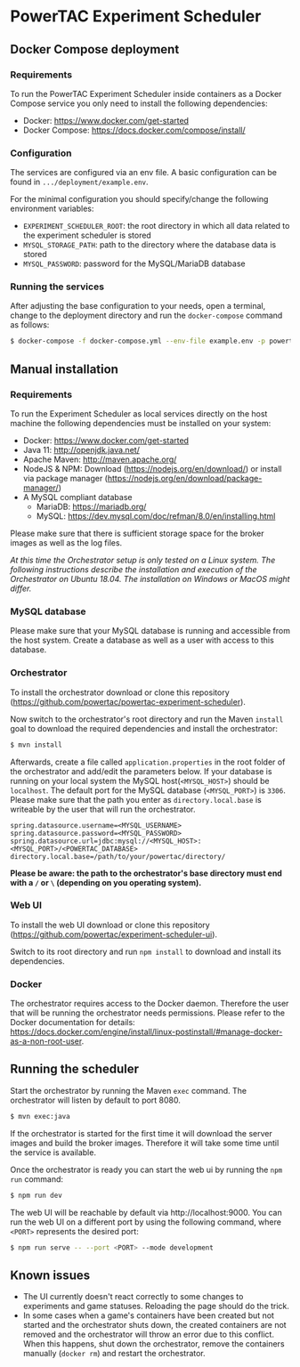 # PowerTAC Experiment Scheduler

## Docker Compose deployment

### Requirements

To run the PowerTAC Experiment Scheduler inside containers as a Docker Compose service you only need to install the
following dependencies:

- Docker: https://www.docker.com/get-started
- Docker Compose: https://docs.docker.com/compose/install/

### Configuration

The services are configured via an env file. A basic configuration can be found in `.../deployment/example.env`. 

For the minimal configuration you should specify/change the following environment variables:

- `EXPERIMENT_SCHEDULER_ROOT`: the root directory in which all data related to the experiment scheduler is stored
- `MYSQL_STORAGE_PATH`: path to the directory where the database data is stored
- `MYSQL_PASSWORD`: password for the MySQL/MariaDB database

### Running the services

After adjusting the base configuration to your needs, open a terminal, change to the deployment directory and run the
`docker-compose` command as follows:

```bash
$ docker-compose -f docker-compose.yml --env-file example.env -p powertac_es up
```

## Manual installation

### Requirements
To run the Experiment Scheduler as local services directly on the host machine the following dependencies must be
installed on your system:

- Docker: https://www.docker.com/get-started
- Java 11: http://openjdk.java.net/
- Apache Maven: http://maven.apache.org/
- NodeJS & NPM: Download (https://nodejs.org/en/download/) or install via package manager (https://nodejs.org/en/download/package-manager/)
- A MySQL compliant database
  - MariaDB: https://mariadb.org/
  - MySQL: https://dev.mysql.com/doc/refman/8.0/en/installing.html

Please make sure that there is sufficient storage space for the broker images as well as the log files.

*At this time the Orchestrator setup is only tested on a Linux system. The following instructions describe the
installation and execution of the Orchestrator on Ubuntu 18.04. The installation on Windows or MacOS might differ.*

### MySQL database

Please make sure that your MySQL database is running and accessible from the host system. Create a database as well as a
user with access to this database.

### Orchestrator
To install the orchestrator download or clone this repository (https://github.com/powertac/powertac-experiment-scheduler).

Now switch to the orchestrator's root directory and run the Maven `install` goal to download the required dependencies
and install the orchestrator:

```bash
$ mvn install
```

Afterwards, create a file called `application.properties` in the root folder of the orchestrator and add/edit the parameters below.
If your database is running on your local system the MySQL host(`<MYSQL_HOST>`) should be `localhost`. The default port
for the MySQL database (`<MYSQL_PORT>`) is `3306`. Please make sure that the path you enter as `directory.local.base` is
writeable by the user that will run the orchestrator.

```properties
spring.datasource.username=<MYSQL_USERNAME>
spring.datasource.password=<MYSQL_PASSWORD>
spring.datasource.url=jdbc:mysql://<MYSQL_HOST>:<MYSQL_PORT>/<POWERTAC_DATABASE>
directory.local.base=/path/to/your/powertac/directory/
```

**Please be aware: the path to the orchestrator's base directory must end with a `/` or `\` (depending on you operating system).**

### Web UI
To install the web UI download or clone this repository (https://github.com/powertac/experiment-scheduler-ui).

Switch to its root directory and run `npm install` to download and install its dependencies.


### Docker
The orchestrator requires access to the Docker daemon. Therefore the user that will be running the orchestrator needs
permissions. Please refer to the Docker documentation for details:
https://docs.docker.com/engine/install/linux-postinstall/#manage-docker-as-a-non-root-user.

## Running the scheduler
Start the orchestrator by running the Maven `exec` command. The orchestrator will listen by default to port 8080.

```bash
$ mvn exec:java
```

If the orchestrator is started for the first time it will download the server images and build the broker images. Therefore it will take some time until the service is available.

Once the orchestrator is ready you can start the web ui by running the `npm run` command:

```bash
$ npm run dev
```

The web UI will be reachable by default via http://localhost:9000. You can run the web UI on a different port by using the following command, where `<PORT>` represents the desired port:

```bash
$ npm run serve -- --port <PORT> --mode development
```

## Known issues

- The UI currently doesn't react correctly to some changes to experiments and game statuses. Reloading the page should do the trick.
- In some cases when a game's containers have been created but not started and the orchestrator shuts down, the created containers are not removed and the orchestrator will throw an error due to this conflict. When this happens, shut down the orchestrator, remove the containers manually (`docker rm`) and restart the orchestrator.
